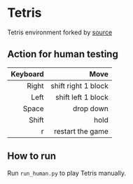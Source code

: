 # Tetris
Tetris environment forked by [source](https://github.com/michiel-cox/Tetris-DQN.git)

## Action for human testing

| Keyboard  | Move |
| ---: | ---: |
| Right | shift right 1 block |
| Left | shift left 1 block |
| Space | drop down |
| Shift | hold |
| r | restart the game |


## How to run
Run `run_human.py` to play Tetris manually.
